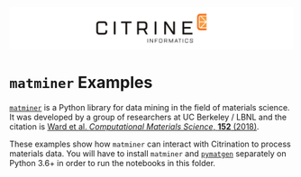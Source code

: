 ![Banner logo](https://raw.githubusercontent.com/CitrineInformatics/community-tools/master/templates/fig/citrine_banner_2.png)

# `matminer` Examples

[`matminer`](http://hackingmaterials.lbl.gov/matminer/) is a Python library for data mining in the field of materials science. It was developed by a group of researchers at UC Berkeley / LBNL and the citation is [Ward et al. *Computational Materials Science*, **152** (2018)](https://www.sciencedirect.com/science/article/pii/S0927025618303252).

These examples show how `matminer` can interact with Citrination to process materials data. You will have to install `matminer` and [`pymatgen`](https://pymatgen.org/) separately on Python 3.6+ in order to run the notebooks in this folder.
